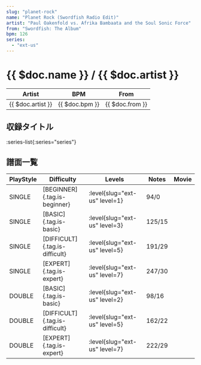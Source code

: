 ```yaml
---
slug: "planet-rock"
name: "Planet Rock (Swordfish Radio Edit)"
artist: "Paul Oakenfold vs. Afrika Bambaata and the Soul Sonic Force"
from: "Swordfish: The Album"
bpm: 126
series:
  - "ext-us"
---
```


# {{ $doc.name }} / {{ $doc.artist }}

|Artist|BPM|From|
|------|---|----|
|{{ $doc.artist }}|{{ $doc.bpm }}|{{ $doc.from }}|

## 収録タイトル

:series-list{:series="series"}

## 譜面一覧

|PlayStyle|Difficulty|Levels|Notes|Movie|
|---------|----------|------|-----|-----|
|SINGLE|[BEGINNER]{.tag.is-beginner}|<div class="field is-grouped is-grouped-multiline"> :level{slug="ext-us" level=1}</div>|94/0||
|SINGLE|[BASIC]{.tag.is-basic}|<div class="field is-grouped is-grouped-multiline"> :level{slug="ext-us" level=3}</div>|125/15||
|SINGLE|[DIFFICULT]{.tag.is-difficult}|<div class="field is-grouped is-grouped-multiline"> :level{slug="ext-us" level=5}</div>|191/29||
|SINGLE|[EXPERT]{.tag.is-expert}|<div class="field is-grouped is-grouped-multiline"> :level{slug="ext-us" level=7}</div>|247/30||
|DOUBLE|[BASIC]{.tag.is-basic}|<div class="field is-grouped is-grouped-multiline"> :level{slug="ext-us" level=2}</div>|98/16||
|DOUBLE|[DIFFICULT]{.tag.is-difficult}|<div class="field is-grouped is-grouped-multiline"> :level{slug="ext-us" level=5}</div>|162/22||
|DOUBLE|[EXPERT]{.tag.is-expert}|<div class="field is-grouped is-grouped-multiline"> :level{slug="ext-us" level=7}</div>|222/29||
